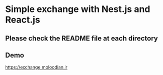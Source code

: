 # Simple exchange with Nest.js and React.js   
## Please check the README file at each directory

## Demo
https://exchange.moloodian.ir